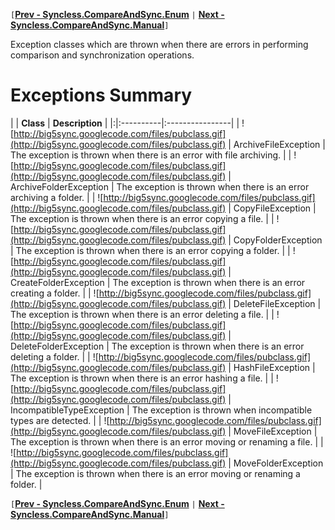 `[`**[Prev - Syncless.CompareAndSync.Enum](DeveloperAPICompareAndSyncEnum.md)** `|` **[Next - Syncless.CompareAndSync.Manual](DeveloperAPICompareAndSyncManual.md)**`]`

Exception classes which are thrown when there are errors in performing comparison and synchronization operations.

# Exceptions Summary #

| | **Class** | **Description** |
|:|:----------|:----------------|
| ![http://big5sync.googlecode.com/files/pubclass.gif](http://big5sync.googlecode.com/files/pubclass.gif) | ArchiveFileException | The exception is thrown when there is an error with file archiving. |
| ![http://big5sync.googlecode.com/files/pubclass.gif](http://big5sync.googlecode.com/files/pubclass.gif) | ArchiveFolderException | The exception is thrown when there is an error archiving a folder. |
| ![http://big5sync.googlecode.com/files/pubclass.gif](http://big5sync.googlecode.com/files/pubclass.gif) | CopyFileException | The exception is thrown when there is an error copying a file. |
| ![http://big5sync.googlecode.com/files/pubclass.gif](http://big5sync.googlecode.com/files/pubclass.gif) | CopyFolderException | The exception is thrown when there is an error copying a folder. |
| ![http://big5sync.googlecode.com/files/pubclass.gif](http://big5sync.googlecode.com/files/pubclass.gif) | CreateFolderException | The exception is thrown when there is an error creating a folder. |
| ![http://big5sync.googlecode.com/files/pubclass.gif](http://big5sync.googlecode.com/files/pubclass.gif) | DeleteFileException | The exception is thrown when there is an error deleting a file. |
| ![http://big5sync.googlecode.com/files/pubclass.gif](http://big5sync.googlecode.com/files/pubclass.gif) | DeleteFolderException | The exception is thrown when there is an error deleting a folder. |
| ![http://big5sync.googlecode.com/files/pubclass.gif](http://big5sync.googlecode.com/files/pubclass.gif) | HashFileException | The exception is thrown when there is an error hashing a file. |
| ![http://big5sync.googlecode.com/files/pubclass.gif](http://big5sync.googlecode.com/files/pubclass.gif) | IncompatibleTypeException | The exception is thrown when incompatible types are detected. |
| ![http://big5sync.googlecode.com/files/pubclass.gif](http://big5sync.googlecode.com/files/pubclass.gif) | MoveFileException | The exception is thrown when there is an error moving or renaming a file. |
| ![http://big5sync.googlecode.com/files/pubclass.gif](http://big5sync.googlecode.com/files/pubclass.gif) | MoveFolderException | The exception is thrown when there is an error moving or renaming a folder. |

`[`**[Prev - Syncless.CompareAndSync.Enum](DeveloperAPICompareAndSyncEnum.md)** `|` **[Next - Syncless.CompareAndSync.Manual](DeveloperAPICompareAndSyncManual.md)**`]`